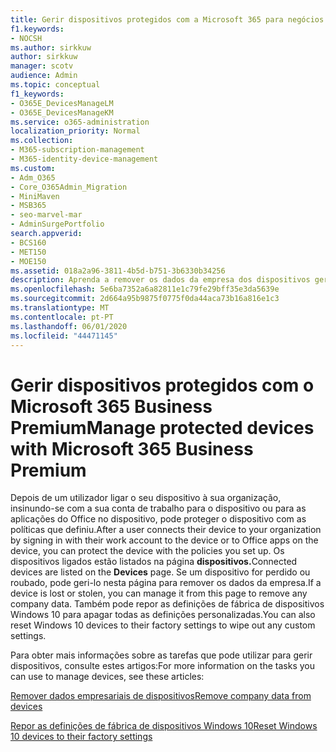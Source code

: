 ```yaml
---
title: Gerir dispositivos protegidos com a Microsoft 365 para negócios
f1.keywords:
- NOCSH
ms.author: sirkkuw
author: sirkkuw
manager: scotv
audience: Admin
ms.topic: conceptual
f1_keywords:
- O365E_DevicesManageLM
- O365E_DevicesManageKM
ms.service: o365-administration
localization_priority: Normal
ms.collection:
- M365-subscription-management
- M365-identity-device-management
ms.custom:
- Adm_O365
- Core_O365Admin_Migration
- MiniMaven
- MSB365
- seo-marvel-mar
- AdminSurgePortfolio
search.appverid:
- BCS160
- MET150
- MOE150
ms.assetid: 018a2a96-3811-4b5d-b751-3b6330b34256
description: Aprenda a remover os dados da empresa dos dispositivos geridos através de políticas de proteção, bem como a redefinir os dispositivos do Windows 10 para as suas definições de fábrica.
ms.openlocfilehash: 5e6ba7352a6a82811e1c79fe29bff35e3da5639e
ms.sourcegitcommit: 2d664a95b9875f0775f0da44aca73b16a816e1c3
ms.translationtype: MT
ms.contentlocale: pt-PT
ms.lasthandoff: 06/01/2020
ms.locfileid: "44471145"
---
```

# <a name="manage-protected-devices-with-microsoft-365-business-premium"></a><span data-ttu-id="401eb-103">Gerir dispositivos protegidos com o Microsoft 365 Business Premium</span><span class="sxs-lookup"><span data-stu-id="401eb-103">Manage protected devices with Microsoft 365 Business Premium</span></span>

<span data-ttu-id="401eb-104">Depois de um utilizador ligar o seu dispositivo à sua organização, insinundo-se com a sua conta de trabalho para o dispositivo ou para as aplicações do Office no dispositivo, pode proteger o dispositivo com as políticas que definiu.</span><span class="sxs-lookup"><span data-stu-id="401eb-104">After a user connects their device to your organization by signing in with their work account to the device or to Office apps on the device, you can protect the device with the policies you set up.</span></span> <span data-ttu-id="401eb-105">Os dispositivos ligados estão listados na página **dispositivos.**</span><span class="sxs-lookup"><span data-stu-id="401eb-105">Connected devices are listed on the **Devices** page.</span></span> <span data-ttu-id="401eb-106">Se um dispositivo for perdido ou roubado, pode geri-lo nesta página para remover os dados da empresa.</span><span class="sxs-lookup"><span data-stu-id="401eb-106">If a device is lost or stolen, you can manage it from this page to remove any company data.</span></span> <span data-ttu-id="401eb-107">Também pode repor as definições de fábrica de dispositivos Windows 10 para apagar todas as definições personalizadas.</span><span class="sxs-lookup"><span data-stu-id="401eb-107">You can also reset Windows 10 devices to their factory settings to wipe out any custom settings.</span></span> 

<span data-ttu-id="401eb-108">Para obter mais informações sobre as tarefas que pode utilizar para gerir dispositivos, consulte estes artigos:</span><span class="sxs-lookup"><span data-stu-id="401eb-108">For more information on the tasks you can use to manage devices, see these articles:</span></span> 
  
[<span data-ttu-id="401eb-109">Remover dados empresariais de dispositivos</span><span class="sxs-lookup"><span data-stu-id="401eb-109">Remove company data from devices</span></span>](remove-company-data.md)
  
[<span data-ttu-id="401eb-110">Repor as definições de fábrica de dispositivos Windows 10</span><span class="sxs-lookup"><span data-stu-id="401eb-110">Reset Windows 10 devices to their factory settings</span></span>](reset-devices-to-factory-settings.md)
  

